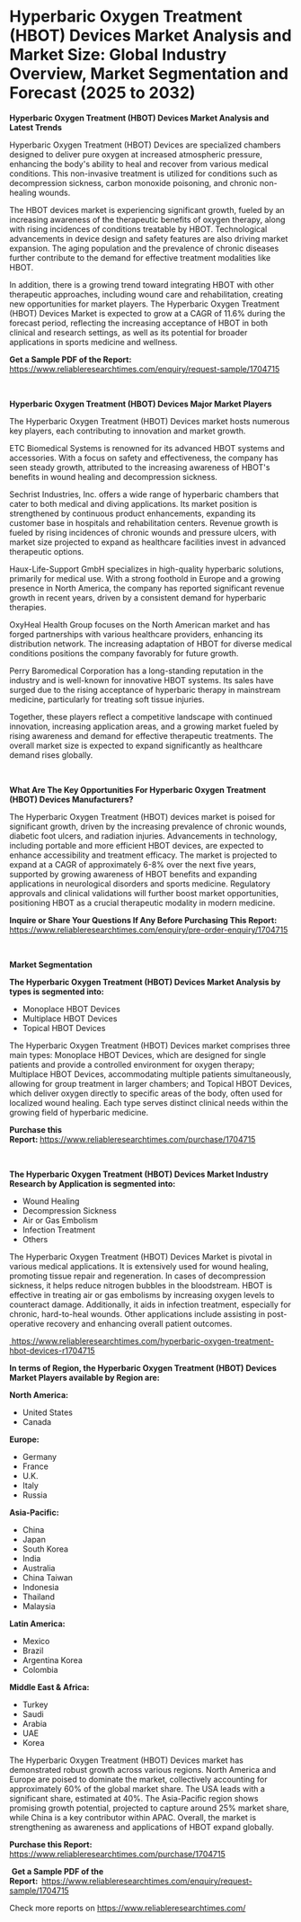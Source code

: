 <p><h1>Hyperbaric Oxygen Treatment (HBOT) Devices Market Analysis and Market Size: Global Industry Overview, Market Segmentation and Forecast (2025 to 2032)</h1></p><p><strong>Hyperbaric Oxygen Treatment (HBOT) Devices Market Analysis and Latest Trends</strong></p>
<p><p>Hyperbaric Oxygen Treatment (HBOT) Devices are specialized chambers designed to deliver pure oxygen at increased atmospheric pressure, enhancing the body's ability to heal and recover from various medical conditions. This non-invasive treatment is utilized for conditions such as decompression sickness, carbon monoxide poisoning, and chronic non-healing wounds. </p><p>The HBOT devices market is experiencing significant growth, fueled by an increasing awareness of the therapeutic benefits of oxygen therapy, along with rising incidences of conditions treatable by HBOT. Technological advancements in device design and safety features are also driving market expansion. The aging population and the prevalence of chronic diseases further contribute to the demand for effective treatment modalities like HBOT. </p><p>In addition, there is a growing trend toward integrating HBOT with other therapeutic approaches, including wound care and rehabilitation, creating new opportunities for market players. The Hyperbaric Oxygen Treatment (HBOT) Devices Market is expected to grow at a CAGR of 11.6% during the forecast period, reflecting the increasing acceptance of HBOT in both clinical and research settings, as well as its potential for broader applications in sports medicine and wellness.</p></p>
<p><strong>Get a Sample PDF of the Report:&nbsp;</strong> <a href="https://www.reliableresearchtimes.com/enquiry/request-sample/1704715?utm_campaign=1835&utm_medium=2&utm_source=Github&utm_content=ia&utm_term=09012025&utm_id=hyperbaric-oxygen-treatment-hbot-devices">https://www.reliableresearchtimes.com/enquiry/request-sample/1704715</a></p>
<p>&nbsp;</p>
<p><strong>Hyperbaric Oxygen Treatment (HBOT) Devices Major Market Players</strong></p>
<p><p>The Hyperbaric Oxygen Treatment (HBOT) Devices market hosts numerous key players, each contributing to innovation and market growth.</p><p>ETC Biomedical Systems is renowned for its advanced HBOT systems and accessories. With a focus on safety and effectiveness, the company has seen steady growth, attributed to the increasing awareness of HBOT's benefits in wound healing and decompression sickness. </p><p>Sechrist Industries, Inc. offers a wide range of hyperbaric chambers that cater to both medical and diving applications. Its market position is strengthened by continuous product enhancements, expanding its customer base in hospitals and rehabilitation centers. Revenue growth is fueled by rising incidences of chronic wounds and pressure ulcers, with market size projected to expand as healthcare facilities invest in advanced therapeutic options.</p><p>Haux-Life-Support GmbH specializes in high-quality hyperbaric solutions, primarily for medical use. With a strong foothold in Europe and a growing presence in North America, the company has reported significant revenue growth in recent years, driven by a consistent demand for hyperbaric therapies. </p><p>OxyHeal Health Group focuses on the North American market and has forged partnerships with various healthcare providers, enhancing its distribution network. The increasing adaptation of HBOT for diverse medical conditions positions the company favorably for future growth.</p><p>Perry Baromedical Corporation has a long-standing reputation in the industry and is well-known for innovative HBOT systems. Its sales have surged due to the rising acceptance of hyperbaric therapy in mainstream medicine, particularly for treating soft tissue injuries.</p><p>Together, these players reflect a competitive landscape with continued innovation, increasing application areas, and a growing market fueled by rising awareness and demand for effective therapeutic treatments. The overall market size is expected to expand significantly as healthcare demand rises globally.</p></p>
<p>&nbsp;</p>
<p><strong>What Are The Key Opportunities For Hyperbaric Oxygen Treatment (HBOT) Devices Manufacturers?</strong></p>
<p><p>The Hyperbaric Oxygen Treatment (HBOT) devices market is poised for significant growth, driven by the increasing prevalence of chronic wounds, diabetic foot ulcers, and radiation injuries. Advancements in technology, including portable and more efficient HBOT devices, are expected to enhance accessibility and treatment efficacy. The market is projected to expand at a CAGR of approximately 6-8% over the next five years, supported by growing awareness of HBOT benefits and expanding applications in neurological disorders and sports medicine. Regulatory approvals and clinical validations will further boost market opportunities, positioning HBOT as a crucial therapeutic modality in modern medicine.</p></p>
<p><strong>Inquire or Share Your Questions If Any Before Purchasing This Report:</strong> <a href="https://www.reliableresearchtimes.com/enquiry/pre-order-enquiry/1704715?utm_campaign=1835&utm_medium=2&utm_source=Github&utm_content=ia&utm_term=09012025&utm_id=hyperbaric-oxygen-treatment-hbot-devices">https://www.reliableresearchtimes.com/enquiry/pre-order-enquiry/1704715</a></p>
<p>&nbsp;</p>
<p><strong>Market Segmentation</strong></p>
<p><strong>The Hyperbaric Oxygen Treatment (HBOT) Devices Market Analysis by types is segmented into:</strong></p>
<p><ul><li>Monoplace HBOT Devices</li><li>Multiplace HBOT Devices</li><li>Topical HBOT Devices</li></ul></p>
<p><p>The Hyperbaric Oxygen Treatment (HBOT) Devices market comprises three main types: Monoplace HBOT Devices, which are designed for single patients and provide a controlled environment for oxygen therapy; Multiplace HBOT Devices, accommodating multiple patients simultaneously, allowing for group treatment in larger chambers; and Topical HBOT Devices, which deliver oxygen directly to specific areas of the body, often used for localized wound healing. Each type serves distinct clinical needs within the growing field of hyperbaric medicine.</p></p>
<p><strong>Purchase this Report:&nbsp;</strong><a href="https://www.reliableresearchtimes.com/purchase/1704715?utm_campaign=1835&utm_medium=2&utm_source=Github&utm_content=ia&utm_term=09012025&utm_id=hyperbaric-oxygen-treatment-hbot-devices">https://www.reliableresearchtimes.com/purchase/1704715</a></p>
<p>&nbsp;</p>
<p><strong>The Hyperbaric Oxygen Treatment (HBOT) Devices Market Industry Research by Application is segmented into:</strong></p>
<p><ul><li>Wound Healing</li><li>Decompression Sickness</li><li>Air or Gas Embolism</li><li>Infection Treatment</li><li>Others</li></ul></p>
<p><p>The Hyperbaric Oxygen Treatment (HBOT) Devices Market is pivotal in various medical applications. It is extensively used for wound healing, promoting tissue repair and regeneration. In cases of decompression sickness, it helps reduce nitrogen bubbles in the bloodstream. HBOT is effective in treating air or gas embolisms by increasing oxygen levels to counteract damage. Additionally, it aids in infection treatment, especially for chronic, hard-to-heal wounds. Other applications include assisting in post-operative recovery and enhancing overall patient outcomes.</p></p>
<p><a href="https://www.reliableresearchtimes.com/hyperbaric-oxygen-treatment-hbot-devices-r1704715?utm_campaign=1835&utm_medium=2&utm_source=Github&utm_content=ia&utm_term=09012025&utm_id=hyperbaric-oxygen-treatment-hbot-devices">&nbsp;https://www.reliableresearchtimes.com/hyperbaric-oxygen-treatment-hbot-devices-r1704715</a></p>
<p><strong>In terms of Region, the Hyperbaric Oxygen Treatment (HBOT) Devices Market Players available by Region are:</strong></p>
<p>
    <p> <strong> North America: </strong>
        <ul>
            <li>United States</li>
            <li>Canada</li>
        </ul>
        </p> 
    <p> <strong> Europe: </strong>
        <ul>
            <li>Germany</li>
            <li>France</li>
            <li>U.K.</li>
            <li>Italy</li>
            <li>Russia</li>
        </ul>
        </p> 
    <p> <strong> Asia-Pacific: </strong>
        <ul>
            <li>China</li>
            <li>Japan</li>
            <li>South Korea</li>
            <li>India</li>
            <li>Australia</li>
            <li>China Taiwan</li>
            <li>Indonesia</li>
            <li>Thailand</li>
            <li>Malaysia</li>
        </ul>
        </p> 
    <p> <strong> Latin America: </strong>
        <ul>
            <li>Mexico</li>
            <li>Brazil</li>
            <li>Argentina Korea</li>
            <li>Colombia</li>
        </ul>
        </p> 
    <p> <strong> Middle East & Africa: </strong>
        <ul>
            <li>Turkey</li>
            <li>Saudi</li>
            <li>Arabia</li>
            <li>UAE</li>
            <li>Korea</li>
        </ul>
    </p>
    </p>
<p><p>The Hyperbaric Oxygen Treatment (HBOT) Devices market has demonstrated robust growth across various regions. North America and Europe are poised to dominate the market, collectively accounting for approximately 60% of the global market share. The USA leads with a significant share, estimated at 40%. The Asia-Pacific region shows promising growth potential, projected to capture around 25% market share, while China is a key contributor within APAC. Overall, the market is strengthening as awareness and applications of HBOT expand globally.</p></p>
<p><strong>Purchase this Report: </strong><a href="https://www.reliableresearchtimes.com/purchase/1704715?utm_campaign=1835&utm_medium=2&utm_source=Github&utm_content=ia&utm_term=09012025&utm_id=hyperbaric-oxygen-treatment-hbot-devices">https://www.reliableresearchtimes.com/purchase/1704715</a></p>
<p>&nbsp;<strong>Get a Sample PDF of the Report:&nbsp;&nbsp;</strong><a href="https://www.reliableresearchtimes.com/enquiry/request-sample/1704715?utm_campaign=1835&utm_medium=2&utm_source=Github&utm_content=ia&utm_term=09012025&utm_id=hyperbaric-oxygen-treatment-hbot-devices">https://www.reliableresearchtimes.com/enquiry/request-sample/1704715</a></p>
<p><strong></strong></p>
<p>Check more reports on <a href="https://www.reliableresearchtimes.com/?utm_campaign=1835&utm_medium=2&utm_source=Github&utm_content=ia&utm_term=09012025&utm_id=hyperbaric-oxygen-treatment-hbot-devices">https://www.reliableresearchtimes.com/</a></p>